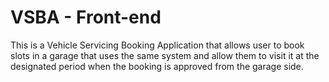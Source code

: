 # VSBA - Front-end
This is a Vehicle Servicing Booking Application that allows user to book slots in a garage that uses the same system and allow them to visit it at the designated period when the booking is approved from the garage side. 
